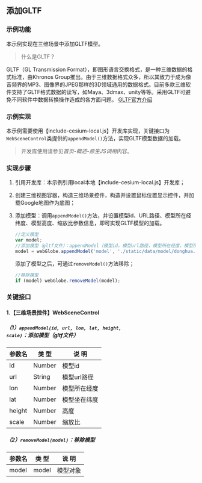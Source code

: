 ## 添加GLTF

### 示例功能

本示例实现在三维场景中添加GLTF模型。

> 什么是GLTF？

GLTF（GL Transmission Format），即图形语言交换格式，是一种三维数据的格式标准，由Khronos Group推出。由于三维数据格式众多，所以其致力于成为像音频界的MP3、图像界的JPEG那样的3D领域通用的数据格式。目前多款三维软件支持了GLTF格式数据的读写，如Maya、3dmax、unity等等。采用GLTF可避免不同软件中数据转换操作造成的各方面问题。
<a href="https://www.khronos.org/gltf/" target="_blank">GLTF官方介绍</a>

### 示例实现

本示例需要使用【include-cesium-local.js】开发库实现，关键接口为`WebSceneControl`类提供的`appendModel()`方法，实现GLTF模型数据的加载。

> 开发库使用请参见*首页-概述-原生JS调用*内容。

### 实现步骤

1. 引用开发库：本示例引用local本地【include-cesium-local.js】开发库；

2. 创建三维视图容器，构造三维场景控件，构造并设置鼠标位置显示控件，并加载Google地图作为底图；

3. 添加模型：调用`appendModel()`方法，并设置模型id、URL路径、模型所在经纬度、模型高度、缩放比参数信息，即可实现GLTF模型的加载。

    ``` javascript
    //定义模型
    var model;
    //添加模型（gltf文件）：appendModel（模型id，模型url路径，模型所在经度，模型所在纬度，高度，缩放比）
    model = webGlobe.appendModel('model', './static/data/model/donghua.gltf', 117.9298, 40.3828, 0, 2000);
    ```

    添加了模型之后，可通过`removeModel()`方法移除；

    ``` javascript
    //移除模型
    if (model) webGlobe.removeModel(model);
    ```

### 关键接口

#### 1.【三维场景控件】WebSceneControl

##### （1）`appendModel(id, url, lon, lat, height, scale)`：添加模型（gltf文件）

|参数名|类 型|说 明|
|-|-|-|
|id|Number|模型id|
|url|String|模型url路径|
|lon|Number|模型所在经度|
|lat|Number|模型坐在纬度|
|height|Number|高度|
|scale|Number|缩放比|

##### （2）`removeModel(model)`：移除模型

|参数名|类 型|说 明|
|-|-|-|
|model|model|模型对象|
